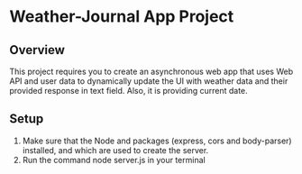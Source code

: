 # Weather-Journal App Project

## Overview
This project requires you to create an asynchronous web app that uses Web API and user data to dynamically update the UI with weather data and their provided response in text field. Also, it is providing current date.


## Setup
1. Make sure that the Node and packages (express, cors and body-parser) installed, and which are used to create the server.
2. Run the command node server.js in your terminal
